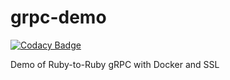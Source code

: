 # grpc-demo

[![Codacy Badge](https://api.codacy.com/project/badge/Grade/623dc08569204c199ccf316a65d0bc40)](https://www.codacy.com/app/korokihabib/grpc-demo?utm_source=github.com&utm_medium=referral&utm_content=nikbakht5/grpc-demo&utm_campaign=badger)

Demo of Ruby-to-Ruby gRPC with Docker and SSL
